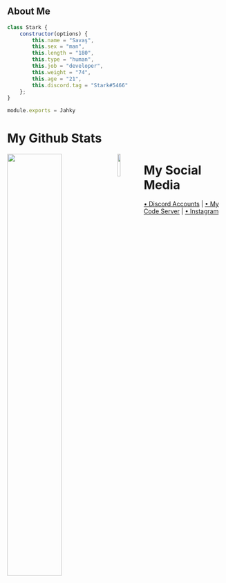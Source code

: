 <h2>About Me</h2>

```js
class Stark {
    constructor(options) {
        this.name = "Savaş",
        this.sex = "man",
        this.length = "180",
        this.type = "human",
        this.job = "developer",
        this.weight = "74",
        this.age = "21",
        this.discord.tag = "Stark#5466"
    };
}

module.exports = Jahky
```
# My Github Stats
                                                  
<img width="50%" align="left" src="https://github-readme-stats.vercel.app/api?username=starktwo&show_icons=true&hide_title=true&theme=starktwo">
<img width="11.5%" align="left" src="https://komarev.com/ghpvc/?username=starktwo&color=dc143c">

# My Social Media 

[• Discord Accounts](https://discord.com/users/853011311328100411) | [• My Code Server](https://discord.gg/serendia) | [• Instagram](https://www.instagram.com/savassmeral)
